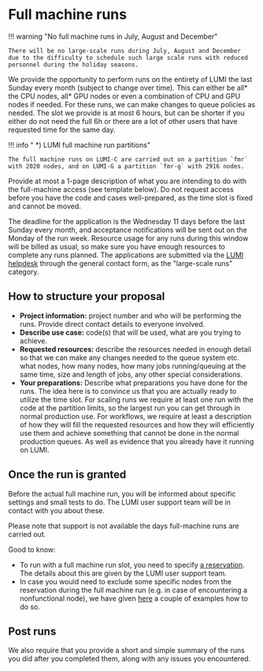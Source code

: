 # Full machine runs

!!! warning "No full machine runs in July, August and December"

    There will be no large-scale runs during July, August and December      due to the difficulty to schedule such large scale runs with reduced      personnel during the holiday seasons.

We provide the opportunity to perform runs on the entirety of LUMI the last
Sunday every month (subject to change over time). This can either be all* the CPU
nodes, all* GPU nodes or even a combination of CPU and GPU nodes if needed. For
these runs, we can make changes to queue policies as needed. The slot we provide
is at most 6 hours, but can be shorter if you either do not need the full 6h or
there are a lot of other users that have requested time for the same day.

!!! info " *) LUMI full machine run partitions"
    
    The full machine runs on LUMI-C are carried out on a partition `fmr` with 2020 nodes, and on LUMI-G a partition `fmr-g` with 2916 nodes. 
      

Provide at most a 1-page description of what you are intending to do with the
full-machine access (see template below). Do not request access before you have
the code and cases well-prepared, as the time slot is fixed and cannot be moved.

The deadline for the application is the Wednesday 11 days before the last Sunday every
month, and acceptance notifications will be sent out on the Monday of the run week.
Resource usage for any runs during this window will be billed as
usual, so make sure you have enough resources to complete any runs planned. The
applications are submitted via the [LUMI helpdesk](https://lumi-supercomputer.eu/user-support/need-help/)
through the general contact form, as the "large-scale runs" category.

## How to structure your proposal

- **Project information:** project number and who will be performing the runs.
  Provide direct contact details to everyone involved.
- **Describe use case:** code(s) that will be used, what are you trying to
  achieve.
- **Requested resources:** describe the resources needed in enough detail so
  that we can make any changes needed to the queue system etc. what nodes, how
  many nodes, how many jobs running/queuing at the same time, size and length of
  jobs, any other special considerations.
- **Your preparations:** Describe what preparations you have done for the runs.
  The idea here is to convince us that you are actually ready to utilize the
  time slot. For scaling runs we require at least one run with the code at the
  partition limits, so the largest run you can get through in normal production
  use. For workflows, we require at least a description of how they will fill the
  requested resources and how they will efficiently use them and achieve
  something that cannot be done in the normal production queues. As well as
  evidence that you already have it running on LUMI.

## Once the run is granted

Before the actual full machine run, you will be informed about specific settings and small tests to do. The LUMI user support team will be in contact with you about these. 

Please note that support is not available the days full-machine runs are carried out.

Good to know:
- To run with a full machine run slot, you need to specify [a reservation](https://slurm.schedmd.com/sbatch.html#OPT_reservation). The details about this are given by the LUMI user support team.
- In case you would need to exclude some specific nodes from the reservation during the full machine run (e.g. in case of encountering a nonfunctional node), we have given [here](https://docs.lumi-supercomputer.eu/helpdesk/issues/#job-crashes-because-of-a-faulty-node) a couple of examples how to do so.


## Post runs

We also require that you provide a short and simple summary of the runs you did
after you completed them, along with any issues you encountered.
